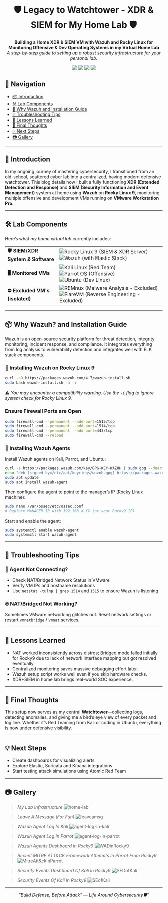 <h1 align="center">🛡️ Legacy to Watchtower - XDR & SIEM for My Home Lab 🛡️</h1>

<p align="center">
  <b>Building a Home XDR & SIEM VM with Wazuh and Rocky Linux for Monitoring Offensive & Dev Operating Systems in my Virtual Home Lab</b><br>
  <i>A step-by-step guide to setting up a robust security infrastructure for your personal lab.</i>
</p>

<p align="center">
  <img src="https://img.shields.io/badge/focus-CyberSecurity-red?style=flat-square">
  <img src="https://img.shields.io/badge/OS-RockyLinux9%20%7C%20Kali2025.1c%20%7C%20Parrot6.3-blueviolet?style=flat-square">
  <img src="https://img.shields.io/badge/SIEM%20%26%20XDR-Active-darkgreen?style=flat-square">
  <img src="https://img.shields.io/badge/status-Setup Complete-black?style=flat-square">
</p>

## 🧭 Navigation

- [📦 Introduction](#-introduction)
- [⚒️ Lab Components](#-lab-components)
- [🚀 Why Wazuh and Installation Guide](#-why-wazuh-and-installation-guide)
- [💡 Troubleshooting Tips](#-troubleshooting-tips)
- [🧠 Lessons Learned](#-lessons-learned)
- [📌 Final Thoughts](#-final-thoughts)
- [💡 Next Steps](#-next-steps)
- [📷 Gallery](#-gallery)

---
## 🚀 Introduction

In my ongoing journey of mastering cybersecurity, I transitioned from an old-school, scattered cyber lab into a centralized, having modern defensive watchtower. This blog details how I built a fully functioning **XDR (Extended Detection and Response)** and **SIEM (Security Information and Event Management)** system at home using **Wazuh** on **Rocky Linux 9**, monitoring multiple offensive and development VMs running on **VMware Workstation Pro**.

---

## 🛠️ Lab Components

Here’s what *my home virtual lab* currently includes:

<table>
  <tr>
    <td><strong>🛡️ SIEM/XDR System & Software</strong></td>
    <td>
      <img src="https://img.shields.io/badge/Rocky_Linux_9-10B981?style=flat&logo=rockylinux&logoColor=white" title="Rocky Linux 9 (SIEM & XDR Server)" />
      <img src="https://img.shields.io/badge/Wazuh-005C96?style=flat&logo=elasticstack&logoColor=white" title="Wazuh (with Elastic Stack)" />
    </td>
  </tr>
  <tr>
    <td><strong>🖥️ Monitored VMs</strong></td>
    <td>
      <img src="https://img.shields.io/badge/Kali_Linux-557C94?style=flat&logo=kalilinux&logoColor=white" title="Kali Linux (Red Team)" />
      <img src="https://img.shields.io/badge/Parrot_OS-0085FF?style=flat&logo=linux&logoColor=white" title="Parrot OS (Offensive)" />
      <img src="https://img.shields.io/badge/Ubuntu-E95420?style=flat&logo=ubuntu&logoColor=white" title="Ubuntu (Dev Linux)" />
    </td>
  </tr>
  <tr>
    <td><strong>⛔ Excluded VM's (isolated)</strong></td>
    <td>
      <img src="https://img.shields.io/badge/REMnux-1C1C1C?style=flat&logo=linux&logoColor=white" title="REMnux (Malware Analysis - Excluded)" />
      <img src="https://img.shields.io/badge/FlareVM-181717?style=flat&logo=windows&logoColor=white" title="FlareVM (Reverse Engineering - Excluded)" />
    </td>
  </tr>
</table>

---

## 📦 Why Wazuh? and Installation Guide

Wazuh is an open-source security platform for threat detection, integrity monitoring, incident response, and compliance. It integrates everything from log analysis to vulnerability detection and integrates well with ELK stack components.


### 🧰 Installing Wazuh on Rocky Linux 9

```bash
curl -sO https://packages.wazuh.com/4.7/wazuh-install.sh
sudo bash wazuh-install.sh -a -i
```

⚠️ *You may encounter a compatibility warning. Use the `-i` flag to ignore system check for Rocky Linux 9.*

### Ensure Firewall Ports are Open
```bash
sudo firewall-cmd --permanent --add-port=1515/tcp
sudo firewall-cmd --permanent --add-port=1514/tcp
sudo firewall-cmd --permanent --add-port=443/tcp
sudo firewall-cmd --reload
```

### 🤖 Installing Wazuh Agents

Install Wazuh agents on Kali, Parrot, and Ubuntu:
```bash
curl -s https://packages.wazuh.com/key/GPG-KEY-WAZUH | sudo gpg --dearmor -o /etc/apt/keyrings/wazuh.gpg
echo "deb [signed-by=/etc/apt/keyrings/wazuh.gpg] https://packages.wazuh.com/4.x/apt stable main" | sudo tee /etc/apt/sources.list.d/wazuh.list
sudo apt update
sudo apt install wazuh-agent
```

Then configure the agent to point to the manager’s IP (Rocky Linux machine):
```bash
sudo nano /var/ossec/etc/ossec.conf
# Replace MANAGER_IP with 192.168.X.XX (or your Rocky9 IP)
```

Start and enable the agent:
```bash
sudo systemctl enable wazuh-agent
sudo systemctl start wazuh-agent
```

---

## 🧪 Troubleshooting Tips

### 🔁 Agent Not Connecting?
- Check NAT/Bridged Network Status in VMware
- Verify VM IPs and hostname resolutions
- Use `netstat -tulnp | grep 1514` and `1515` to ensure Wazuh is listening

### 🔥 NAT/Bridged Not Working?
Sometimes VMware networking glitches out. Reset network settings or restart `vmnetbridge` / `vmnat` services.

---

## 🧠 Lessons Learned

- NAT worked inconsistently across distros; Bridged mode failed initially for Rocky9 due to lack of network interface mapping but got resolved eventually.
- Centralized monitoring saves massive debugging effort later.
- Wazuh setup script works well even if you skip hardware checks.
- XDR+SIEM in home lab brings real-world SOC experience.

---

## 📌 Final Thoughts

This setup now serves as my central **Watchtower**—collecting logs, detecting anomalies, and giving me a bird’s eye view of every packet and log line. Whether it’s Red Teaming from Kali or coding in Ubuntu, everything is now under defensive visibility.

---

## 💡 Next Steps

- Create dashboards for visualizing alerts
- Explore Elastic, Suricata and Kibana integrations
- Start testing attack simulations using Atomic Red Team

---

## 📷 Gallery
> *My Lab Infrastructure*
![home-lab](https://github.com/user-attachments/assets/4725edfb-e25f-46c8-a159-e569cbe9ea94)

> *Leave A Message (For Fun)* 
![leaveamsg](https://github.com/user-attachments/assets/92eeb9f1-5d3a-475c-8f6a-db3967b81bdc)

> *Wazuh Agent Log In Kali*
![agent-log-in-kali](https://github.com/user-attachments/assets/87ed2b12-0fec-441b-a789-c77be5e4200e)

> *Wazuh Agent Log In Parrot*
![agent-log-in-parrot](https://github.com/user-attachments/assets/c50a4abb-f4bb-4058-ad2c-75828b1bfc3f)

> *Wazuh Agents Dashboard in Rocky9*
![WADinRocky9](https://github.com/user-attachments/assets/b2b5c118-3dd1-4fab-847a-f36edc26d157)

> *Recent MITRE ATT&CK Framework Attempts In Parrot From Rocky9*
![MitreAtt&ckInParrot](https://github.com/user-attachments/assets/01b124ed-ffc5-4597-8abb-c946fd848c0b)

> *Security Events Dashboard Of Kali In Rocky9*
![SEDofKali](https://github.com/user-attachments/assets/bb967edc-f0f0-4492-97f1-9f0bacf50ded)

> *Security Events Of Kali In Rocky9*
![SEofKali](https://github.com/user-attachments/assets/43ebac4f-addd-4f5c-be55-5b4f18c4e3dc)

---
<p align="center"> <i>“Build Defense, Before Attack” — Life Around Cybersecurity🛡️”</i> </p>
